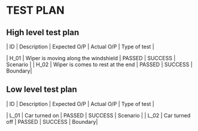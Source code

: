 # TEST PLAN
## High level test plan
| ID | Description | Expected O/P | Actual O/P | Type of test |

| H_01 | Wiper is moving along the windshield	| PASSED | SUCCESS | Scenario |
| H_02 | Wiper is comes to rest at the end |	PASSED |	SUCCESS |	Boundary|

## Low level test plan
| ID | Description | Expected O/P | Actual O/P | Type of test |

| L_01 | Car turned on	| PASSED | SUCCESS | Scenario |
| L_02 | Car turned off |	PASSED |	SUCCESS |	Boundary|
